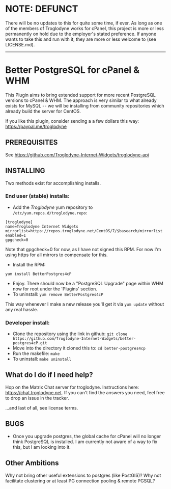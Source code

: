 NOTE: DEFUNCT
=============
There will be no updates to this for quite some time, if ever.
As long as one of the members of Troglodyne works for cPanel, this project is more or less permanently on hold due to the employer's stated preference.
If anyone wants to take this and run with it, they are more or less welcome to (see LICENSE.md).

----------------------------------

Better PostgreSQL for cPanel & WHM
==================================

This Plugin aims to bring extended support for more recent PostgreSQL versions to cPanel & WHM.
The approach is very similar to what already exists for MySQL -- we will be installing from
community repositories which already build the server for CentOS.

If you like this plugin, consider sending a a few dollars this way:
https://paypal.me/troglodyne

PREREQUISITES
-------------
See https://github.com/Troglodyne-Internet-Widgets/troglodyne-api

INSTALLING
----------
Two methods exist for accomplishing installs.
### End user (stable) installs:
* Add the *Troglodyne* yum repository to `/etc/yum.repos.d/troglodyne.repo`:
```
[troglodyne]
name=Troglodyne Internet Widgets
mirrorlist=https://repos.troglodyne.net/CentOS/7/$basearch/mirrorlist
enabled=1
gpgcheck=0
```
Note that gpgcheck=0 for now, as I have not signed this RPM.
For now I'm using https for all mirrors to compensate for this.

* Install the RPM:

`yum install BetterPostgres4cP`
* Enjoy. There should now be a "PostgreSQL Upgrade" page within WHM now for root under the 'Plugins' section.
* To uninstall:
`yum remove BetterPostgres4cP`

This way whenever I make a new release you'll get it via `yum update` without any real hassle.

### Developer install:
* Clone the repository using the link in github:
`git clone https://github.com/Troglodyne-Internet-Widgets/better-postgres4cP.git`
* Move into the directory it cloned this to:
`cd better-postgres4cp`
* Run the makefile:
`make`
* To uninstall:
`make uninstall`

What do I do if I need help?
----------------------------
Hop on the Matrix Chat server for troglodyne. Instructions here: https://chat.troglodyne.net.
If you can't find the answers you need, feel free to drop an issue in the tracker.

...and last of all, see license terms.

BUGS
----
* Once you upgrade postgres, the global cache for cPanel will no longer think PostgreSQL is installed. I am currently not aware of a way to fix this, but I am looking into it.

Other Ambitions
---------------
Why not bring other useful extensions to postgres (like PostGIS)?
Why not facilitate clustering or at least PG connection pooling & remote PGSQL?
